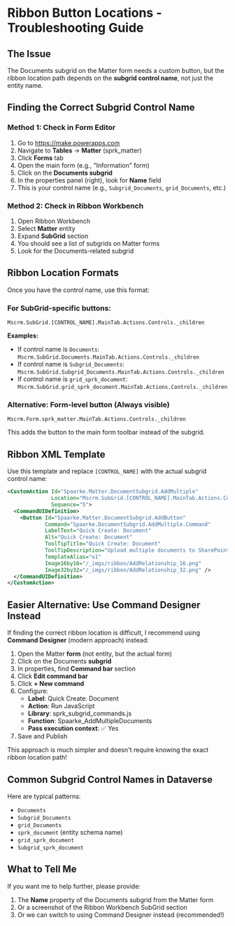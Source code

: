 # Ribbon Button Locations - Troubleshooting Guide

## The Issue

The Documents subgrid on the Matter form needs a custom button, but the ribbon location path depends on the **subgrid control name**, not just the entity name.

## Finding the Correct Subgrid Control Name

### Method 1: Check in Form Editor

1. Go to https://make.powerapps.com
2. Navigate to **Tables** → **Matter** (sprk_matter)
3. Click **Forms** tab
4. Open the main form (e.g., "Information" form)
5. Click on the **Documents subgrid**
6. In the properties panel (right), look for **Name** field
7. This is your control name (e.g., `Subgrid_Documents`, `grid_Documents`, etc.)

### Method 2: Check in Ribbon Workbench

1. Open Ribbon Workbench
2. Select **Matter** entity
3. Expand **SubGrid** section
4. You should see a list of subgrids on Matter forms
5. Look for the Documents-related subgrid

## Ribbon Location Formats

Once you have the control name, use this format:

### For SubGrid-specific buttons:
```
Mscrm.SubGrid.[CONTROL_NAME].MainTab.Actions.Controls._children
```

**Examples:**
- If control name is `Documents`: `Mscrm.SubGrid.Documents.MainTab.Actions.Controls._children`
- If control name is `Subgrid_Documents`: `Mscrm.SubGrid.Subgrid_Documents.MainTab.Actions.Controls._children`
- If control name is `grid_sprk_document`: `Mscrm.SubGrid.grid_sprk_document.MainTab.Actions.Controls._children`

### Alternative: Form-level button (Always visible)
```
Mscrm.Form.sprk_matter.MainTab.Actions.Controls._children
```
This adds the button to the main form toolbar instead of the subgrid.

## Ribbon XML Template

Use this template and replace `[CONTROL_NAME]` with the actual subgrid control name:

```xml
<CustomAction Id="Spaarke.Matter.DocumentSubgrid.AddMultiple"
              Location="Mscrm.SubGrid.[CONTROL_NAME].MainTab.Actions.Controls._children"
              Sequence="5">
  <CommandUIDefinition>
    <Button Id="Spaarke.Matter.DocumentSubgrid.AddButton"
            Command="Spaarke.DocumentSubgrid.AddMultiple.Command"
            LabelText="Quick Create: Document"
            Alt="Quick Create: Document"
            ToolTipTitle="Quick Create: Document"
            ToolTipDescription="Upload multiple documents to SharePoint Embedded"
            TemplateAlias="o1"
            Image16by16="/_imgs/ribbon/AddRelationship_16.png"
            Image32by32="/_imgs/ribbon/AddRelationship_32.png" />
  </CommandUIDefinition>
</CustomAction>
```

## Easier Alternative: Use Command Designer Instead

If finding the correct ribbon location is difficult, I recommend using **Command Designer** (modern approach) instead:

1. Open the Matter **form** (not entity, but the actual form)
2. Click on the Documents **subgrid**
3. In properties, find **Command bar** section
4. Click **Edit command bar**
5. Click **+ New command**
6. Configure:
   - **Label**: Quick Create: Document
   - **Action**: Run JavaScript
   - **Library**: sprk_subgrid_commands.js
   - **Function**: Spaarke_AddMultipleDocuments
   - **Pass execution context**: ✅ Yes
7. Save and Publish

This approach is much simpler and doesn't require knowing the exact ribbon location path!

## Common Subgrid Control Names in Dataverse

Here are typical patterns:
- `Documents`
- `Subgrid_Documents`
- `grid_Documents`
- `sprk_document` (entity schema name)
- `grid_sprk_document`
- `Subgrid_sprk_document`

## What to Tell Me

If you want me to help further, please provide:
1. The **Name** property of the Documents subgrid from the Matter form
2. Or a screenshot of the Ribbon Workbench SubGrid section
3. Or we can switch to using Command Designer instead (recommended!)
